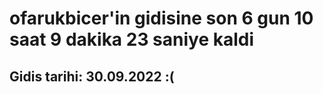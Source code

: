 # ofarukbicer'in gidisine son 6 gun 10 saat 9 dakika 23 saniye kaldi

## Gidis tarihi: 30.09.2022 :(